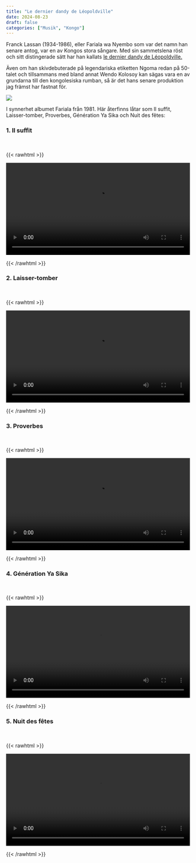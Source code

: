 ```yaml
---
title: "Le dernier dandy de Léopoldville"
date: 2024-08-23
draft: false
categories: ["Musik", "Kongo"]
---
```


Franck Lassan (1934-1986), eller Fariala wa Nyembo som var det namn han senare antog, var en av Kongos stora sångare. Med sin sammetslena röst och sitt distingerade sätt har han kallats [le dernier dandy de Léopoldville.](https://archive.fo/kCoDI) 

Även om han skivdebuterade på legendariska etiketten Ngoma redan på 50-talet och tillsammans med bland annat Wendo Kolosoy kan sägas vara en av grundarna till den kongolesiska rumban, så är det hans senare produktion jag främst har fastnat för. 


![](/images/fariala2.png)

I synnerhet albumet Fariala från 1981. Här återfinns låtar som Il suffit, Laisser-tomber, Proverbes, Génération Ya Sika och Nuit des fêtes:



### 1. Il suffit
<br>

{{< rawhtml >}} 

<video width=100% controls pause playsinline>
    <source src="/videos/franck-lassan-il-suffit.mp4#t=0" type="video/mp4">
    <source src="/videos/franck-lassan-il-suffit.mp4#t=0" type="video/webm" />
</video>

{{< /rawhtml >}}

### 2. Laisser-tomber
<br>

{{< rawhtml >}} 

<video width=100% controls pause playsinline>
    <source src="/videos/franck-lassan-laisser-tomber.mp4#t=0" type="video/mp4">
</video>

{{< /rawhtml >}}

### 3. Proverbes
<br>

{{< rawhtml >}} 

<video width=100% controls pause playsinline>
    <source src="/videos/franck-lassan-proverbes-+-diskussion-om-textskrivande-och-sprak.mp4#t=0" type="video/mp4">
</video>

{{< /rawhtml >}}


### 4. Génération Ya Sika
<br>

{{< rawhtml >}} 

<video width=100% controls pause playsinline>
    <source src="/videos/franck-lassan-generation-ya-sika.mp4#t=0" type="video/mp4">
</video>

{{< /rawhtml >}}


### 5. Nuit des fêtes
<br>

{{< rawhtml >}} 

<video width=100% controls pause playsinline>
    <source src="/videos/franck-lassan-nuit-des-fetes.mp4#t=0" type="video/mp4">
</video>

{{< /rawhtml >}}
